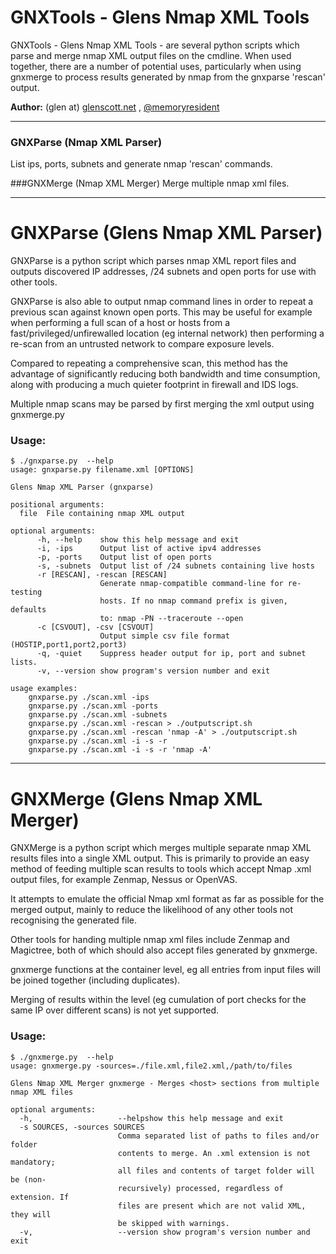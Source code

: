 # GNXTools - Glens Nmap XML Tools

GNXTools - Glens Nmap XML Tools - are several python scripts which parse and merge nmap XML output files on the cmdline. When used together, there are a number of potential uses, particularly when using gnxmerge to process results generated by nmap from the gnxparse 'rescan' output.

**Author:** (glen at) [glenscott.net](https://www.glenscott.net) , [@memoryresident](https://twitter.com/memoryresident)

---

### GNXParse (Nmap XML Parser)
List ips, ports, subnets and generate nmap 'rescan' commands.

###GNXMerge (Nmap XML Merger)
Merge multiple nmap xml files.

---

# GNXParse (Glens Nmap XML Parser)

GNXParse is a python script which parses nmap XML report files and outputs discovered IP addresses, /24 subnets and open ports for use with other tools.

GNXParse is also able to output nmap command lines in order to repeat a previous scan against known open ports. This may be useful for example when performing a full scan of a host or hosts from a fast/privileged/unfirewalled location (eg internal network) then performing a re-scan from an untrusted network to compare exposure levels.

Compared to repeating a comprehensive scan, this method has the advantage of significantly reducing both bandwidth and time consumption, along with producing a much quieter footprint in firewall and IDS logs.

Multiple nmap scans may be parsed by first merging the xml output using gnxmerge.py

### Usage:

    $ ./gnxparse.py  --help
    usage: gnxparse.py filename.xml [OPTIONS]
    
    Glens Nmap XML Parser (gnxparse)
    
    positional arguments:
      file  File containing nmap XML output
    
    optional arguments:
	      -h, --help 	show this help message and exit
	      -i, -ips  	Output list of active ipv4 addresses
	      -p, -ports 	Output list of open ports
	      -s, -subnets  Output list of /24 subnets containing live hosts
	      -r [RESCAN], -rescan [RESCAN]
					    Generate nmap-compatible command-line for re-testing
					    hosts. If no nmap command prefix is given, defaults
					    to: nmap -PN --traceroute --open
	      -c [CSVOUT], -csv [CSVOUT]
	    				Output simple csv file format (HOSTIP,port1,port2,port3)
		  -q, -quiet    Suppress header output for ip, port and subnet lists.
	      -v, --version show program's version number and exit
    
    usage examples:
	    gnxparse.py ./scan.xml -ips
	    gnxparse.py ./scan.xml -ports
	    gnxparse.py ./scan.xml -subnets
	    gnxparse.py ./scan.xml -rescan > ./outputscript.sh
	    gnxparse.py ./scan.xml -rescan 'nmap -A' > ./outputscript.sh
	    gnxparse.py ./scan.xml -i -s -r
	    gnxparse.py ./scan.xml -i -s -r 'nmap -A'


---

# GNXMerge (Glens Nmap XML Merger)

GNXMerge is a python script which merges multiple separate nmap XML results files into a single XML output. This is primarily to provide an easy method of feeding multiple scan results to tools which accept Nmap .xml output files, for example Zenmap, Nessus or OpenVAS. 

It attempts to emulate the official Nmap xml format as far as possible for the merged output, mainly to reduce the likelihood of any other tools not recognising the generated file. 

Other tools for handing multiple nmap xml files include Zenmap and Magictree, both of which should also accept files generated by gnxmerge.


gnxmerge functions at the <host> container level, eg all <host> entries from input files will be joined together (including duplicates). 

Merging of results within the <host> level (eg cumulation of port checks for the same IP over different scans) is not yet supported.

### Usage:

    $ ./gnxmerge.py  --help
    usage: gnxmerge.py -sources=./file.xml,file2.xml,/path/to/files
    
    Glens Nmap XML Merger gnxmerge - Merges <host> sections from multiple nmap XML files
    
    optional arguments:
      -h, 					--helpshow this help message and exit
      -s SOURCES, -sources SOURCES
						    Comma separated list of paths to files and/or folder
						    contents to merge. An .xml extension is not mandatory;
						    all files and contents of target folder will be (non-
						    recursively) processed, regardless of extension. If
						    files are present which are not valid XML, they will
						    be skipped with warnings.
      -v, 					--version show program's version number and exit
